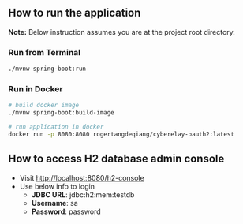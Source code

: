 ## How to run the application

**Note:** Below instruction assumes you are at the project root directory.
### Run from Terminal
```bash
./mvnw spring-boot:run
```

### Run in Docker
```bash
# build docker image
./mvnw spring-boot:build-image

# run application in docker
docker run -p 8080:8080 rogertangdeqiang/cyberelay-oauth2:latest
```

## How to access H2 database admin console
- Visit [http://localhost:8080/h2-console](http://localhost:8080/h2-console)
- Use below info to login
  - **JDBC URL**: jdbc:h2:mem:testdb
  - **Username**: sa
  - **Password**: password